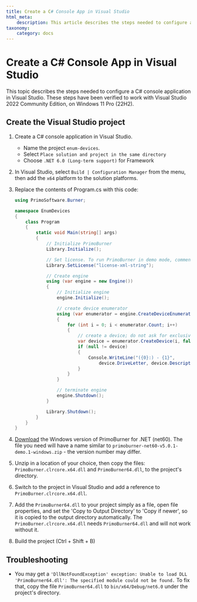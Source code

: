 ```yaml
---
title: Create a C# Console App in Visual Studio
html_meta:
    description: This article describes the steps needed to configure a C# console application in Visual Studio.
taxonomy:
    category: docs
---
```


# Create a C# Console App in Visual Studio

This topic describes the steps needed to configure a C# console application in Visual Studio. These steps have been verified to work with Visual Studio 2022 Community Edition, on Windows 11 Pro (22H2).

## Create the Visual Studio project

1. Create a C# console application in Visual Studio.
    * Name the project `enum-devices`. 
    * Select `Place solution and project in the same directory`
    * Choose `.NET 6.0 (Long-term support)` for Framework
2. In Visual Studio, select `Build | Configuration Manager` from the menu, then add the `x64` platform to the solution platforms.
3. Replace the contents of Program.cs with this code:

    ```csharp
    using PrimoSoftware.Burner;

    namespace EnumDevices
    {
        class Program
        {
            static void Main(string[] args)
            {
                // Initialize PrimoBurner
                Library.Initialize();

                // Set license. To run PrimoBurner in demo mode, comment the next line out
                Library.SetLicense("license-xml-string");

                // Create engine
                using (var engine = new Engine())
                {
                    // Initialize engine
                    engine.Initialize();

                    // create device enumerator
                    using (var enumerator = engine.CreateDeviceEnumerator())
                    {
                        for (int i = 0; i < enumerator.Count; i++)
                        {
                            // create a device; do not ask for exclusive access
                            var device = enumerator.CreateDevice(i, false);
                            if (null != device)
                            {
                                Console.WriteLine("({0}:) - {1}",
                                    device.DriveLetter, device.Description);
                            }
                        }
                    }

                    // terminate engine
                    engine.Shutdown();
                }

                Library.Shutdown();
            }
        }
    }
    ```

4. [Download](https://github.com/primoburner/primoburner-net-core/releases/) the Windows version of PrimoBurner for .NET (net60). The file you need will have a name similar to `primoburner-net60-v5.0.1-demo.1-windows.zip` - the version number may differ. 
5. Unzip in a location of your choice, then copy the files: `PrimoBurner.clrcore.x64.dll` and `PrimoBurner64.dll`, to the project's directory. 
6. Switch to the project in Visual Studio and add a reference to `PrimoBurner.clrcore.x64.dll`. 
7. Add the `PrimoBurner64.dll` to your project simply as a file, open file properties, and set the 'Copy to Output Directory' to 'Copy if newer', so it is copied to the output directory automatically. The `PrimoBurner.clrcore.x64.dll` needs `PrimoBurner64.dll` and will not work without it.
8. Build the project (Ctrl + Shift + B)

## Troubleshooting

* You may get a `'DllNotFoundException' exception: Unable to load DLL 'PrimoBurner64.dll': The specified module could not be found.` To fix that, copy the file `PrimoBurner64.dll` to `bin/x64/Debug/net6.0` under the project's directory.
